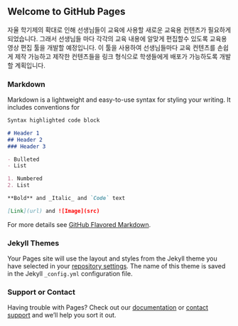 ## Welcome to GitHub Pages

자율 학기제의 확대로 인해 선생님들이 교육에 사용할 새로운 교육용 컨텐츠가 필요하게 되었습니다. 그래서 선생님들 마다 각각의 교육 내용에
알맞게 편집할수 있도록 교육용 영상 편집 툴을 개발할 예정입니다.
이 툴을 사용하여 선생님들마다 교육 컨텐츠를 손쉽게 제작 가능하고
제작한 컨텐츠들을 링크 형식으로 학생들에게 배포가 가능하도록
개발할 계획입니다.

### Markdown

Markdown is a lightweight and easy-to-use syntax for styling your writing. It includes conventions for

```markdown
Syntax highlighted code block

# Header 1
## Header 2
### Header 3

- Bulleted
- List

1. Numbered
2. List

**Bold** and _Italic_ and `Code` text

[Link](url) and ![Image](src)
```

For more details see [GitHub Flavored Markdown](https://guides.github.com/features/mastering-markdown/).

### Jekyll Themes

Your Pages site will use the layout and styles from the Jekyll theme you have selected in your [repository settings](https://github.com/kookmin-sw/cap-template/settings). The name of this theme is saved in the Jekyll `_config.yml` configuration file.

### Support or Contact

Having trouble with Pages? Check out our [documentation](https://help.github.com/categories/github-pages-basics/) or [contact support](https://github.com/contact) and we’ll help you sort it out.
